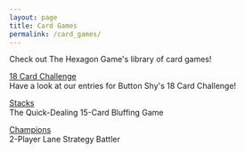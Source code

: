 ```yaml
---
layout: page
title: Card Games
permalink: /card_games/
---
```

Check out The Hexagon Game's library of card games!  

[18 Card Challenge](/18-card-challenge/ "18 Card Challenge")  
Have a look at our entries for Button Shy's 18 Card Challenge!  

[Stacks](/stacks/ "Stacks")  
The Quick-Dealing 15-Card Bluffing Game  

[Champions](/champions/ "Champions")  
2-Player Lane Strategy Battler
